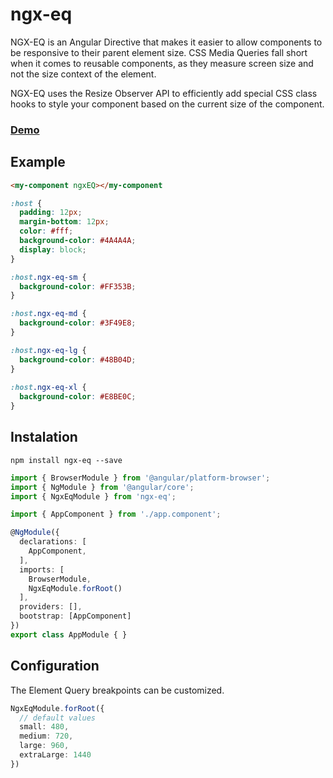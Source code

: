 # ngx-eq

NGX-EQ is an Angular Directive that makes it easier to allow
components to be responsive to their parent element size.
CSS Media Queries fall short when it comes to reusable components,
as they measure screen size and not the size context of the element.

NGX-EQ uses the Resize Observer API to efficiently add special
CSS class hooks to style your component based on the current
size of the component.

### [Demo](https://stackblitz.com/edit/angular-fgjuh8)

## Example

```html
<my-component ngxEQ></my-component
```

```css
:host {
  padding: 12px;
  margin-bottom: 12px;
  color: #fff;
  background-color: #4A4A4A;
  display: block;
}

:host.ngx-eq-sm {
  background-color: #FF353B;
}

:host.ngx-eq-md {
  background-color: #3F49E8;
}

:host.ngx-eq-lg {
  background-color: #48B04D;
}
  
:host.ngx-eq-xl {
  background-color: #E8BE0C;
}
```

## Instalation

`npm install ngx-eq --save`

```typescript
import { BrowserModule } from '@angular/platform-browser';
import { NgModule } from '@angular/core';
import { NgxEqModule } from 'ngx-eq';

import { AppComponent } from './app.component';

@NgModule({
  declarations: [
    AppComponent,
  ],
  imports: [
    BrowserModule,
    NgxEqModule.forRoot()
  ],
  providers: [],
  bootstrap: [AppComponent]
})
export class AppModule { }
```

## Configuration

The Element Query breakpoints can be customized.

```typescript
NgxEqModule.forRoot({
  // default values
  small: 480,
  medium: 720,
  large: 960,
  extraLarge: 1440
})
```